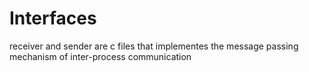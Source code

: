 # Interfaces
receiver and sender are c files that implementes the message passing mechanism of inter-process communication
